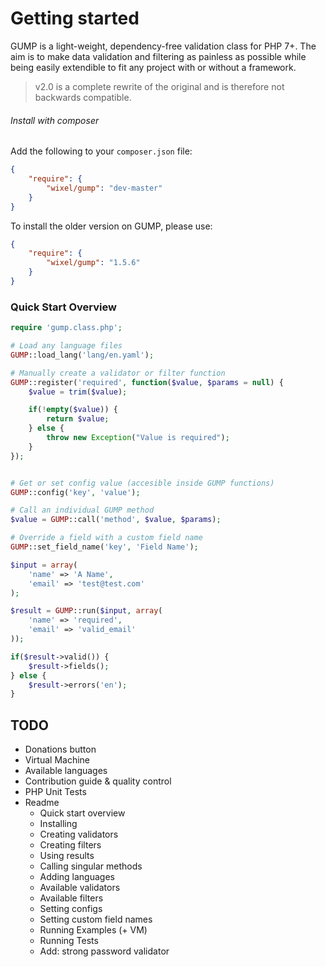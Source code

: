 # Getting started

GUMP is a light-weight, dependency-free validation class for PHP 7+. The aim is to make data validation and filtering as painless as possible while being easily extendible to fit any project with or without a framework.

> v2.0 is a complete rewrite of the original and is therefore not backwards compatible.

###### Install with composer

Add the following to your `composer.json` file:

```json
{
    "require": {
        "wixel/gump": "dev-master"
    }
}
```

To install the older version on GUMP, please use: 

```json
{
    "require": {
        "wixel/gump": "1.5.6"
    }
}
```

### Quick Start Overview

```php
require 'gump.class.php';

# Load any language files
GUMP::load_lang('lang/en.yaml');

# Manually create a validator or filter function
GUMP::register('required', function($value, $params = null) { 
	$value = trim($value);

	if(!empty($value)) {
		return $value;
	} else {
		throw new Exception("Value is required");
	}
});


# Get or set config value (accesible inside GUMP functions)
GUMP::config('key', 'value');

# Call an individual GUMP method
$value = GUMP::call('method', $value, $params);

# Override a field with a custom field name
GUMP::set_field_name('key', 'Field Name');

$input = array(
	'name' => 'A Name',
	'email' => 'test@test.com'
);

$result = GUMP::run($input, array(
	'name' => 'required',
	'email' => 'valid_email'
));

if($result->valid()) {
	$result->fields();
} else {
	$result->errors('en');
}
```

## TODO

- Donations button
- Virtual Machine
- Available languages
- Contribution guide & quality control
- PHP Unit Tests
- Readme
	- Quick start overview
	- Installing
	- Creating validators
	- Creating filters
	- Using results
	- Calling singular methods
	- Adding languages
	- Available validators
	- Available filters
	- Setting configs 
	- Setting custom field names
	- Running Examples (+ VM)
	- Running Tests
	- Add: strong password validator